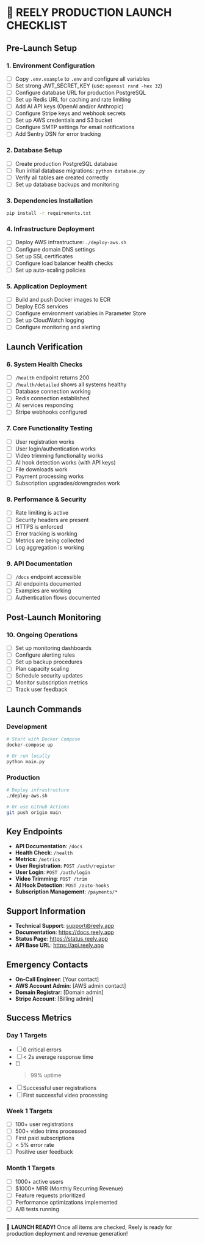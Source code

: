 # 🚀 REELY PRODUCTION LAUNCH CHECKLIST

## Pre-Launch Setup

### 1. Environment Configuration
- [ ] Copy `.env.example` to `.env` and configure all variables
- [ ] Set strong JWT_SECRET_KEY (use: `openssl rand -hex 32`)
- [ ] Configure database URL for production PostgreSQL
- [ ] Set up Redis URL for caching and rate limiting
- [ ] Add AI API keys (OpenAI and/or Anthropic)
- [ ] Configure Stripe keys and webhook secrets
- [ ] Set up AWS credentials and S3 bucket
- [ ] Configure SMTP settings for email notifications
- [ ] Add Sentry DSN for error tracking

### 2. Database Setup
- [ ] Create production PostgreSQL database
- [ ] Run initial database migrations: `python database.py`
- [ ] Verify all tables are created correctly
- [ ] Set up database backups and monitoring

### 3. Dependencies Installation
```bash
pip install -r requirements.txt
```

### 4. Infrastructure Deployment
- [ ] Deploy AWS infrastructure: `./deploy-aws.sh`
- [ ] Configure domain DNS settings
- [ ] Set up SSL certificates
- [ ] Configure load balancer health checks
- [ ] Set up auto-scaling policies

### 5. Application Deployment
- [ ] Build and push Docker images to ECR
- [ ] Deploy ECS services
- [ ] Configure environment variables in Parameter Store
- [ ] Set up CloudWatch logging
- [ ] Configure monitoring and alerting

## Launch Verification

### 6. System Health Checks
- [ ] `/health` endpoint returns 200
- [ ] `/health/detailed` shows all systems healthy
- [ ] Database connection working
- [ ] Redis connection established
- [ ] AI services responding
- [ ] Stripe webhooks configured

### 7. Core Functionality Testing
- [ ] User registration works
- [ ] User login/authentication works
- [ ] Video trimming functionality works
- [ ] AI hook detection works (with API keys)
- [ ] File downloads work
- [ ] Payment processing works
- [ ] Subscription upgrades/downgrades work

### 8. Performance & Security
- [ ] Rate limiting is active
- [ ] Security headers are present
- [ ] HTTPS is enforced
- [ ] Error tracking is working
- [ ] Metrics are being collected
- [ ] Log aggregation is working

### 9. API Documentation
- [ ] `/docs` endpoint accessible
- [ ] All endpoints documented
- [ ] Examples are working
- [ ] Authentication flows documented

## Post-Launch Monitoring

### 10. Ongoing Operations
- [ ] Set up monitoring dashboards
- [ ] Configure alerting rules
- [ ] Set up backup procedures
- [ ] Plan capacity scaling
- [ ] Schedule security updates
- [ ] Monitor subscription metrics
- [ ] Track user feedback

## Launch Commands

### Development
```bash
# Start with Docker Compose
docker-compose up

# Or run locally
python main.py
```

### Production
```bash
# Deploy infrastructure
./deploy-aws.sh

# Or use GitHub Actions
git push origin main
```

## Key Endpoints

- **API Documentation**: `/docs`
- **Health Check**: `/health`
- **Metrics**: `/metrics`
- **User Registration**: `POST /auth/register`
- **User Login**: `POST /auth/login`
- **Video Trimming**: `POST /trim`
- **AI Hook Detection**: `POST /auto-hooks`
- **Subscription Management**: `/payments/*`

## Support Information

- **Technical Support**: support@reely.app
- **Documentation**: https://docs.reely.app
- **Status Page**: https://status.reely.app
- **API Base URL**: https://api.reely.app

## Emergency Contacts

- **On-Call Engineer**: [Your contact]
- **AWS Account Admin**: [AWS admin contact]
- **Domain Registrar**: [Domain admin]
- **Stripe Account**: [Billing admin]

## Success Metrics

### Day 1 Targets
- [ ] 0 critical errors
- [ ] < 2s average response time
- [ ] > 99% uptime
- [ ] Successful user registrations
- [ ] First successful video processing

### Week 1 Targets
- [ ] 100+ user registrations
- [ ] 500+ video trims processed
- [ ] First paid subscriptions
- [ ] < 5% error rate
- [ ] Positive user feedback

### Month 1 Targets
- [ ] 1000+ active users
- [ ] $1000+ MRR (Monthly Recurring Revenue)
- [ ] Feature requests prioritized
- [ ] Performance optimizations implemented
- [ ] A/B tests running

---

🎉 **LAUNCH READY!** Once all items are checked, Reely is ready for production deployment and revenue generation!